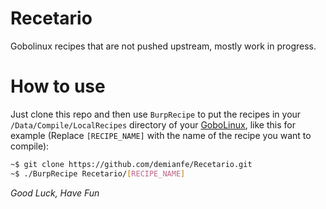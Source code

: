 # Recetario
Gobolinux recipes that are not pushed upstream, mostly work in progress.

# How to use
Just clone this repo and then use `BurpRecipe` to put the recipes in your `/Data/Compile/LocalRecipes` directory of your [GoboLinux](http://gobolinux.org/), 
like this for example (Replace `[RECIPE_NAME]` with the name of the recipe you want to compile):

```bash
~$ git clone https://github.com/demianfe/Recetario.git
~$ ./BurpRecipe Recetario/[RECIPE_NAME]
```

*Good Luck, Have Fun*
